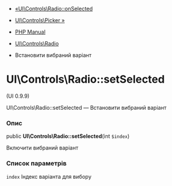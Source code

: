 - [«UI\Controls\Radio::onSelected](ui-controls-radio.onselected.md)
- [UI\Controls\Picker »](class.ui-controls-picker.md)

- [PHP Manual](index.md)
- [UI\Controls\Radio](class.ui-controls-radio.md)
- Встановити вибраний варіант

# UI\Controls\Radio::setSelected

(UI 0.9.9)

UI\Controls\Radio::setSelected — Встановити вибраний варіант

### Опис

public **UI\Controls\Radio::setSelected**(int `$index`)

Включити вибраний варіант

### Список параметрів

`index`
Індекс варіанта для вибору
